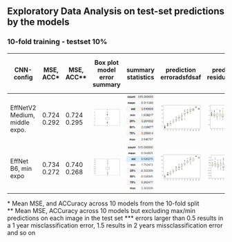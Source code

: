 ## Exploratory Data Analysis on test-set predictions by the models

### 10-fold training - testset 10% 
| CNN-config | MSE, ACC*  | MSE, ACC** | Box plot model error summary | summary statistics |  prediction erroradsfdsaf | prediction residualsadsf | residuals misclassificaiton | residual class s.t. rounding error *** |
| - | - | - | - | - | - | - | - | - | 
| EffNetV2 Medium, middle expo.| 0.724<br/> 0.292 | 0.724<br/> 0.295 | <img src="manuscript/eda/EFFNetV2_m_middle_mse/model.png" width="200%" height="200%" > | <img src="manuscript/eda/EFFNetV2_m_middle_mse/summary.png" width="200%" height="200%" > | <img src="manuscript/eda/EFFNetV2_m_middle_mse/boxplot_pr_age.png" width="200%" height="200%" >  | <img src="manuscript/eda/EFFNetV2_m_middle_mse/boxplot_residual.png" width="200%" height="200%" > | <img src="manuscript/eda/EFFNetV2_m_middle_mse/misclassification.png" width="200%" height="200%" >| [0.5, 1.5):135 <br/> [1.5, \inf):7 <br> sum:142 |
| EffNet B6, min expo| 0.734<br/> 0.272 | 0.740<br/> 0.268 | <img src="manuscript/eda/tf_EFFNetB6_groupkfold_stdScalar_10_test_min/model.png" width="250%" height="250%" > | <img src="manuscript/eda/tf_EFFNetB6_groupkfold_stdScalar_10_test_min/summary.png" width="250%" height="250%" > | <img src="manuscript/eda/tf_EFFNetB6_groupkfold_stdScalar_10_test_min/boxplot_pr_age.png" width="200%" height="200%" >| <img src="manuscript/eda/tf_EFFNetB6_groupkfold_stdScalar_10_test_min/boxplot_residual.png" width="200%" height="200%" > | <img src="manuscript/eda/tf_EFFNetB6_groupkfold_stdScalar_10_test_min/misclassification.png" width="150%" height="150%" > | [0.5, 1.5):135 <br/> [1.5, \inf):7 <br> sum:137 |
 
\* Mean MSE, and ACCuracy across 10 models from the 10-fold split <br/>
\** Mean MSE, ACCuracy across 10 models but excluding max/min predictions on each image in the test set
\*** errors larger than 0.5 results in a 1 year misclassification error, 1.5 results in 2 years missclassification error and so on
